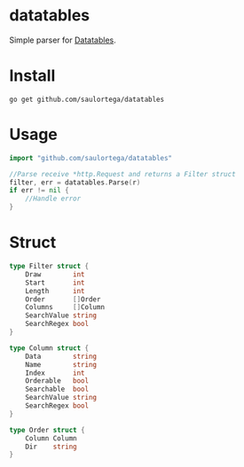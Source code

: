 # datatables
Simple parser for [Datatables](https://datatables.net/).

# Install

```
go get github.com/saulortega/datatables
```

# Usage

```go
import "github.com/saulortega/datatables"

//Parse receive *http.Request and returns a Filter struct
filter, err = datatables.Parse(r)
if err != nil {
	//Handle error
}
```

# Struct

```go
type Filter struct {
	Draw        int
	Start       int
	Length      int
	Order       []Order
	Columns     []Column
	SearchValue string
	SearchRegex bool
}

type Column struct {
	Data        string
	Name        string
	Index       int
	Orderable   bool
	Searchable  bool
	SearchValue string
	SearchRegex bool
}

type Order struct {
	Column Column
	Dir    string
}
```
